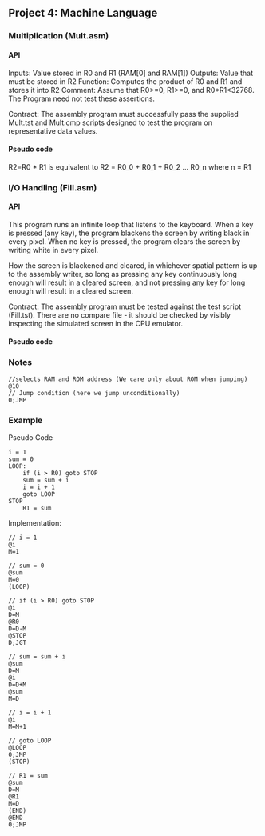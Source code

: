 ## Project 4: Machine Language
### Multiplication (Mult.asm)
#### API
Inputs: Value stored in R0 and R1 (RAM[0] and RAM[1])
Outputs: Value that must be stored in R2
Function: Computes the product of R0 and R1 and stores it into R2
Comment:
Assume that R0>=0, R1>=0, and R0*R1<32768. The Program need not test these assertions.

Contract: The assembly program must successfully pass the supplied Mult.tst and Mult.cmp scripts designed to test the program on representative data values. 

#### Pseudo code
R2=R0 * R1 is equivalent to R2 = R0_0 + R0_1 + R0_2 ... R0_n where n = R1





### I/O Handling (Fill.asm)
#### API
This program runs an infinite loop that listens to the keyboard. When a key is pressed (any key), the program blackens the screen by writing black in every pixel. When no key is pressed, the program clears the screen by writing white in every pixel.

How the screen is blackened and cleared, in whichever spatial pattern is up to the assembly writer, so long as pressing any key continuously long enough will result in a cleared screen, and not pressing any key for long enough will result in a cleared screen. 

Contract: The assembly program must be tested against the test script (Fill.tst). There are no compare file - it should be checked by visibly inspecting the simulated screen in the CPU emulator.

#### Pseudo code


### Notes
```
//selects RAM and ROM address (We care only about ROM when jumping)
@10
// Jump condition (here we jump unconditionally)
0;JMP
```

### Example

Pseudo Code
```
i = 1
sum = 0
LOOP:
    if (i > R0) goto STOP
    sum = sum + i
    i = i + 1
    goto LOOP
STOP
    R1 = sum
```
Implementation:
```
// i = 1
@i
M=1

// sum = 0
@sum
M=0
(LOOP)

// if (i > R0) goto STOP
@i
D=M
@R0
D=D-M
@STOP
D;JGT

// sum = sum + i
@sum
D=M
@i
D=D+M
@sum
M=D

// i = i + 1
@i
M=M+1

// goto LOOP
@LOOP
0;JMP
(STOP)

// R1 = sum
@sum
D=M
@R1
M=D
(END)
@END
0;JMP
```
